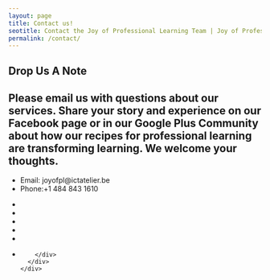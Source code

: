 ```yaml
---
layout: page
title: Contact us!
seotitle: Contact the Joy of Professional Learning Team | Joy of Professional Learning
permalink: /contact/
---
```

<!-- Slider Start -->
<section id="global-header">
  <div class="container">
    <div class="row">
      <div class="col-md-12">
        <div class="block">
          <h1>Drop Us A Note</h1>
        </div>
     </div>
   </div>
</div>
</section>
<section>
  <div class="container">
    <div class="row">
          <h2>Please email us with questions about our services. Share your story and experience on our Facebook page or in our Google Plus Community about how our recipes for professional learning are transforming learning. We welcome your thoughts. </h2>
          <ul class="address-block">
            <li>
              <i class="fa fa-envelope-o"></i>Email: joyofpl@ictatelier.be
            </li>
            <li>
              <i class="fa fa-phone"></i>Phone:+1 484 843 1610
            </li>
          </ul>
          <ul class="social-icons">
             <li>
              <li>
              <a href="https://www.facebook.com/joyofpl/?hc_ref=SEARCH"><i class="fa fa-facebook"></i></a>
            </li>
            <li>
              <a href="https://twitter.com/joyofpl?lang=en"><i class="fa fa-twitter"></i></a>
            </li>
            <li>
              <a href="https://plus.google.com/communities/100048750758797626973"><i class="fa fa-google"></i></a>
            <li>
              <a href="https://www.instagram.com/thejoyofpl/"><i class="fa fa-instagram"></i></a>
            </li>
            <li>
            
        </div> 
      </div>
    </div>
</section>
